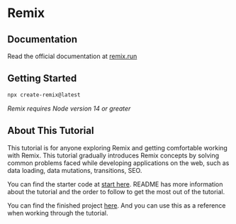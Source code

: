# Remix

## Documentation

Read the official documentation at [remix.run](https://remix.run/docs)

## Getting Started

```sh
npx create-remix@latest
```

_Remix requires Node version 14 or greater_

## About This Tutorial

This tutorial is for anyone exploring Remix and getting comfortable working with Remix. This tutorial gradually introduces Remix concepts by solving common problems faced while developing applications on the web, such as data loading, data mutations, transitions, SEO.

You can find the starter code at [start here](https://github.com/Girish21/remix-contacts-demo/tree/remix-intro-start/contacts-app). README has more information about the tutorial and the order to follow to get the most out of the tutorial.

You can find the finished project [here](https://github.com/Girish21/remix-contacts-demo/tree/main/contacts-app). And you can use this as a reference when working through the tutorial.
